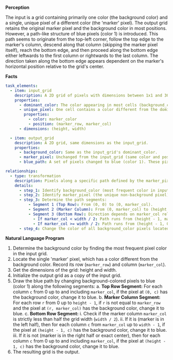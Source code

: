 **Perception**

The input is a grid containing primarily one color (the background color) and a single, unique pixel of a different color (the 'marker' pixel). The output grid retains the original marker pixel and the background color in most positions. However, a path-like structure of blue pixels (color 1) is introduced. This path seems to originate from the top-left corner, follow the top edge to the marker's column, descend along that column (skipping the marker pixel itself), reach the bottom edge, and then proceed along the bottom edge either leftwards to the first column or rightwards to the last column. The direction taken along the bottom edge appears dependent on the marker's horizontal position relative to the grid's center.

**Facts**


```yaml
task_elements:
  - item: input_grid
    description: A 2D grid of pixels with dimensions between 1x1 and 30x30.
    properties:
      - dominant_color: The color appearing in most cells (background_color).
      - unique_pixel: One cell contains a color different from the dominant_color (marker_pixel).
        properties:
          - color: marker_color
          - position: (marker_row, marker_col)
      - dimensions: (height, width)

  - item: output_grid
    description: A 2D grid, same dimensions as the input_grid.
    properties:
      - background_color: Same as the input_grid's dominant_color.
      - marker_pixel: Unchanged from the input_grid (same color and position).
      - blue_path: A set of pixels changed to blue (color 1). These pixels were originally background_color pixels in the input_grid.

relationships:
  - type: transformation
    description: Pixels along a specific path defined by the marker_pixel's position are changed from background_color to blue.
    details:
      - step_1: Identify background_color (most frequent color in input).
      - step_2: Identify marker_pixel (the unique non-background pixel) and its position (marker_row, marker_col).
      - step_3: Determine the path segments:
          - Segment 1 (Top Row): From (0, 0) to (0, marker_col).
          - Segment 2 (Marker Column): From (0, marker_col) to (height - 1, marker_col), excluding (marker_row, marker_col).
          - Segment 3 (Bottom Row): Direction depends on marker_col relative to grid width.
            - If marker_col < width / 2: Path runs from (height - 1, marker_col) to (height - 1, width - 1).
            - If marker_col >= width / 2: Path runs from (height - 1, 0) to (height - 1, marker_col).
      - step_4: Change the color of all background_color pixels located on these path segments to blue (1). Keep the marker_pixel and other background_color pixels unchanged.

```


**Natural Language Program**

1.  Determine the background color by finding the most frequent pixel color in the input grid.
2.  Locate the single 'marker' pixel, which has a color different from the background color. Record its row (`marker_row`) and column (`marker_col`).
3.  Get the dimensions of the grid: height and width.
4.  Initialize the output grid as a copy of the input grid.
5.  Draw the blue path by changing background-colored pixels to blue (color 1) along the following segments:
    a.  **Top Row Segment:** For each column `c` from 0 up to and including `marker_col`, if the pixel at `(0, c)` has the background color, change it to blue.
    b.  **Marker Column Segment:** For each row `r` from 0 up to `height - 1`, if `r` is not equal to `marker_row` and the pixel at `(r, marker_col)` has the background color, change it to blue.
    c.  **Bottom Row Segment:**
        i.  Check if the marker column `marker_col` is strictly less than half the grid width (`width / 2`).
        ii. If it is (marker is in the left half), then for each column `c` from `marker_col` up to `width - 1`, if the pixel at `(height - 1, c)` has the background color, change it to blue.
        iii. If it is not (marker is in the right half or exact center), then for each column `c` from 0 up to and including `marker_col`, if the pixel at `(height - 1, c)` has the background color, change it to blue.
6.  The resulting grid is the output.